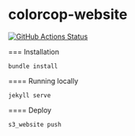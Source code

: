 # colorcop-website

[![GitHub Actions Status](https://github.com/ColorCop/colorcop-website/workflows/Test/badge.svg?branch=master)](https://github.com/ColorCop/colorcop-website/actions)

===
Installation

    bundle install


==== 
Running locally

    jekyll serve

==== 
Deploy

    s3_website push
